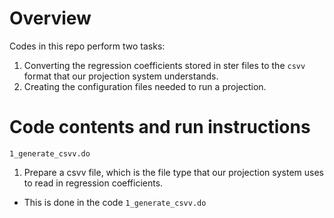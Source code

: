 # Overview 
Codes in this repo perform two tasks: 
1. Converting the regression coefficients stored in ster files to the `csvv` format that our projection system understands. 
2. Creating the configuration files needed to run a projection. 


# Code contents and run instructions
`1_generate_csvv.do`

1. Prepare a csvv file, which is the file type that our projection system uses to read in regression coefficients. 
  - This is done in the code `1_generate_csvv.do`
  
